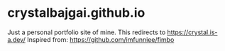 # crystalbajgai.github.io
Just a personal portfolio site of mine. This redirects to https://crystal.is-a.dev/
Inspired from: https://github.com/imfunniee/fimbo

